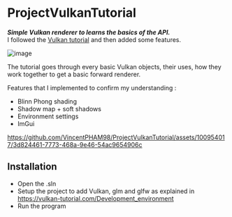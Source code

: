 # ProjectVulkanTutorial
***Simple Vulkan renderer to learns the basics of the API.*** <br />
I followed the [Vulkan tutorial](https://vulkan-tutorial.com/) and then added some features.

![image](https://github.com/VincentPHAM98/ProjectVulkanTutorial/assets/100954017/b04f05d0-208b-41d1-a485-c35712c709de)

The tutorial goes through every basic Vulkan objects, their uses, how they work together to get a basic forward renderer.

Features that I implemented to confirm my understanding :
- Blinn Phong shading
- Shadow map + soft shadows
- Environment settings
- ImGui

https://github.com/VincentPHAM98/ProjectVulkanTutorial/assets/100954017/3d824461-7773-468a-9e46-54ac9654906c

## Installation

- Open the .sln
- Setup the project to add Vulkan, glm and glfw as explained in https://vulkan-tutorial.com/Development_environment
- Run the program
